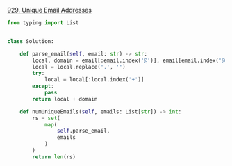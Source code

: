 [929. Unique Email Addresses](https://leetcode.com/problems/unique-email-addresses)


```python
from typing import List


class Solution:

    def parse_email(self, email: str) -> str:
        local, domain = email[:email.index('@')], email[email.index('@'):]
        local = local.replace('.', '')
        try:
            local = local[:local.index('+')]
        except:
            pass
        return local + domain

    def numUniqueEmails(self, emails: List[str]) -> int:
        rs = set(
            map(
                self.parse_email,
                emails
            )
        )
        return len(rs)

```
